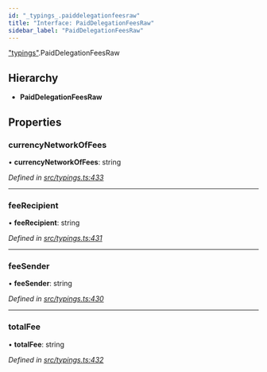 ```yaml
---
id: "_typings_.paiddelegationfeesraw"
title: "Interface: PaidDelegationFeesRaw"
sidebar_label: "PaidDelegationFeesRaw"
---
```


["typings"](../modules/_typings_.md).PaidDelegationFeesRaw

## Hierarchy

* **PaidDelegationFeesRaw**

## Properties

### currencyNetworkOfFees

•  **currencyNetworkOfFees**: string

*Defined in [src/typings.ts:433](https://github.com/trustlines-protocol/clientlib/blob/a897659/src/typings.ts#L433)*

___

### feeRecipient

•  **feeRecipient**: string

*Defined in [src/typings.ts:431](https://github.com/trustlines-protocol/clientlib/blob/a897659/src/typings.ts#L431)*

___

### feeSender

•  **feeSender**: string

*Defined in [src/typings.ts:430](https://github.com/trustlines-protocol/clientlib/blob/a897659/src/typings.ts#L430)*

___

### totalFee

•  **totalFee**: string

*Defined in [src/typings.ts:432](https://github.com/trustlines-protocol/clientlib/blob/a897659/src/typings.ts#L432)*
